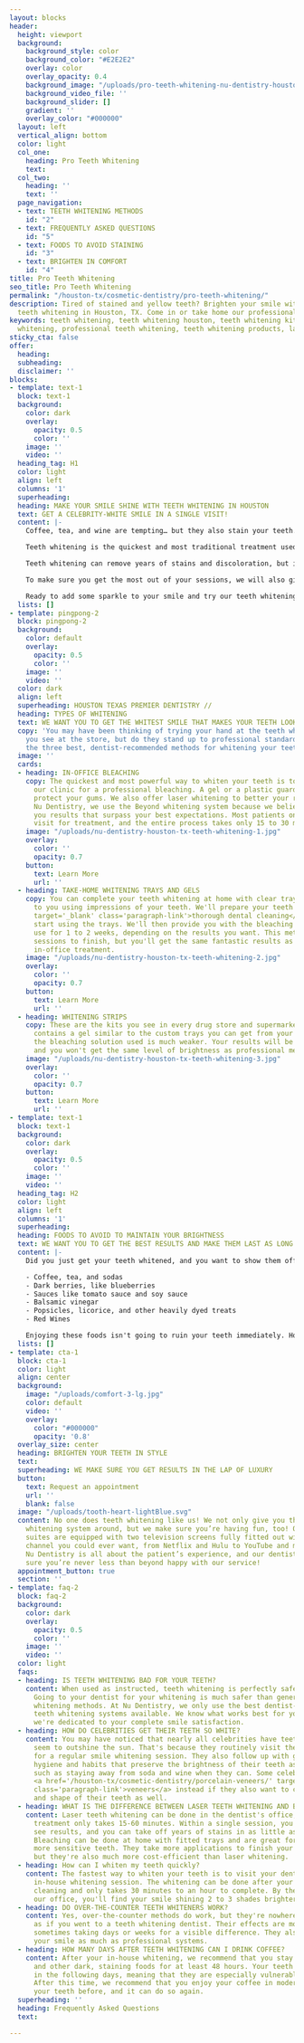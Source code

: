 ```yaml
---
layout: blocks
header:
  height: viewport
  background:
    background_style: color
    background_color: "#E2E2E2"
    overlay: color
    overlay_opacity: 0.4
    background_image: "/uploads/pro-teeth-whitening-nu-dentistry-houston-tx-hero.jpg"
    background_video_file: ''
    background_slider: []
    gradient: ''
    overlay_color: "#000000"
  layout: left
  vertical_align: bottom
  color: light
  col_one:
    heading: Pro Teeth Whitening
    text: 
  col_two:
    heading: ''
    text: ''
  page_navigation:
  - text: TEETH WHITENING METHODS
    id: "2"
  - text: FREQUENTLY ASKED QUESTIONS
    id: "5"
  - text: FOODS TO AVOID STAINING
    id: "3"
  - text: BRIGHTEN IN COMFORT
    id: "4"
title: Pro Teeth Whitening
seo_title: Pro Teeth Whitening
permalink: "/houston-tx/cosmetic-dentistry/pro-teeth-whitening/"
description: Tired of stained and yellow teeth? Brighten your smile with dentist-recommended
  teeth whitening in Houston, TX. Come in or take home our professional-grade k...
keywords: teeth whitening, teeth whitening houston, teeth whitening kit, best teeth
  whitening, professional teeth whitening, teeth whitening products, laser teeth whit...
sticky_cta: false
offer:
  heading: 
  subheading: 
  disclaimer: ''
blocks:
- template: text-1
  block: text-1
  background:
    color: dark
    overlay:
      opacity: 0.5
      color: ''
    image: ''
    video: ''
  heading_tag: H1
  color: light
  align: left
  columns: '1'
  superheading: 
  heading: MAKE YOUR SMILE SHINE WITH TEETH WHITENING IN HOUSTON
  text: GET A CELEBRITY-WHITE SMILE IN A SINGLE VISIT!
  content: |-
    Coffee, tea, and wine are tempting… but they also stain your teeth. Here at Nu Dentistry, we know the best methods to regain your bright white smile with our in-house professional teeth whitening system! More advanced than over the counter treatments, our teeth whitening systems bring you longer-lasting and brighter results in less time!

    Teeth whitening is the quickest and most traditional treatment used in <a href='/houston-tx/cosmetic-dentistry/aesthetic-dentistry/' target='_blank' class='paragraph-link'>cosmetic dentistry</a>, offering your smile an instant boost! Our non-invasive and effective whitening options include both an in-house teeth whitening treatment and take-home whitening trays.

    Teeth whitening can remove years of stains and discoloration, but it’s not a permanent solution. Depending on your lifestyle and habits, you may likely need additional whitening treatments in the future. However, your professional smile whitening results can last years longer than those with a take-home teeth whitening kit from the store.

    To make sure you get the most out of your sessions, we will also give you at-home care instructions and tips that will help you maintain and extend the lifespan of your bright smile.

    Ready to add some sparkle to your smile and try our teeth whitening systems? Call for a consultation today!
  lists: []
- template: pingpong-2
  block: pingpong-2
  background:
    color: default
    overlay:
      opacity: 0.5
      color: ''
    image: ''
    video: ''
  color: dark
  align: left
  superheading: HOUSTON TEXAS PREMIER DENTISTRY //
  heading: TYPES OF WHITENING
  text: WE WANT YOU TO GET THE WHITEST SMILE THAT MAKES YOUR TEETH LOOK DECADES YOUNGER
  copy: 'You may have been thinking of trying your hand at the teeth whitening products
    you see at the store, but do they stand up to professional standards? These are
    the three best, dentist-recommended methods for whitening your teeth:'
  image: ''
  cards:
  - heading: IN-OFFICE BLEACHING
    copy: The quickest and most powerful way to whiten your teeth is to come into
      our clinic for a professional bleaching. A gel or a plastic guard is used to
      protect your gums. We also offer laser whitening to better your results. At
      Nu Dentistry, we use the Beyond whitening system because we believe in giving
      you results that surpass your best expectations. Most patients only need one
      visit for treatment, and the entire process takes only 15 to 30 minutes.
    image: "/uploads/nu-dentistry-houston-tx-teeth-whitening-1.jpg"
    overlay:
      color: ''
      opacity: 0.7
    button:
      text: Learn More
      url: ''
  - heading: TAKE-HOME WHITENING TRAYS AND GELS
    copy: You can complete your teeth whitening at home with clear trays tailored
      to you using impressions of your teeth. We'll prepare your teeth with a <a href='/houston-tx/general-dentistry/dental-cleaning/'
      target='_blank' class='paragraph-link'>thorough dental cleaning</a> before you
      start using the trays. We'll then provide you with the bleaching gel that you'll
      use for 1 to 2 weeks, depending on the results you want. This method takes more
      sessions to finish, but you'll get the same fantastic results as you would with
      in-office treatment.
    image: "/uploads/nu-dentistry-houston-tx-teeth-whitening-2.jpg"
    overlay:
      color: ''
      opacity: 0.7
    button:
      text: Learn More
      url: ''
  - heading: WHITENING STRIPS
    copy: These are the kits you see in every drug store and supermarket. Each strip
      contains a gel similar to the custom trays you can get from your dentist, but
      the bleaching solution used is much weaker. Your results will be much more gradual,
      and you won't get the same level of brightness as professional methods.
    image: "/uploads/nu-dentistry-houston-tx-teeth-whitening-3.jpg"
    overlay:
      color: ''
      opacity: 0.7
    button:
      text: Learn More
      url: ''
- template: text-1
  block: text-1
  background:
    color: dark
    overlay:
      opacity: 0.5
      color: ''
    image: ''
    video: ''
  heading_tag: H2
  color: light
  align: left
  columns: '1'
  superheading: 
  heading: FOODS TO AVOID TO MAINTAIN YOUR BRIGHTNESS
  text: WE WANT YOU TO GET THE BEST RESULTS AND MAKE THEM LAST AS LONG AS POSSIBLE!
  content: |-
    Did you just get your teeth whitened, and you want to show them off to the world? Great! Your teeth are looking younger than they have in more than a decade, and you should be proud of them. However, teeth whitening isn't a permanent solution, and the stains you had didn't come from nowhere. You have to be careful about what you eat. Eating or drinking foods that stain your teeth can reduce the longevity of your smile whitening, and leave you with results that last you months rather than years. Here are some food and drinks you should avoid:

    - Coffee, tea, and sodas
    - Dark berries, like blueberries
    - Sauces like tomato sauce and soy sauce
    - Balsamic vinegar
    - Popsicles, licorice, and other heavily dyed treats
    - Red Wines

    Enjoying these foods isn't going to ruin your teeth immediately. However, we do recommend that you stay away from them entirely for at least 48 hours after getting your teeth whitened professionally. Having these foods in moderation only as well as maintaining good dental hygiene are the best ways to keep your teeth shining.
  lists: []
- template: cta-1
  block: cta-1
  color: light
  align: center
  background:
    image: "/uploads/comfort-3-lg.jpg"
    color: default
    video: ''
    overlay:
      color: "#000000"
      opacity: '0.8'
  overlay_size: center
  heading: BRIGHTEN YOUR TEETH IN STYLE
  text: 
  superheading: WE MAKE SURE YOU GET RESULTS IN THE LAP OF LUXURY
  button:
    text: Request an appointment
    url: ''
    blank: false
  image: "/uploads/tooth-heart-lightBlue.svg"
  content: No one does teeth whitening like us! We not only give you the best teeth
    whitening system around, but we make sure you’re having fun, too! Our sleek, private
    suites are equipped with two television screens fully fitted out with every streaming
    channel you could ever want, from Netflix and Hulu to YouTube and many others.
    Nu Dentistry is all about the patient’s experience, and our dentists want to make
    sure you’re never less than beyond happy with our service!
  appointment_button: true
  section: ''
- template: faq-2
  block: faq-2
  background:
    color: dark
    overlay:
      opacity: 0.5
      color: ''
    image: ''
    video: ''
  color: light
  faqs:
  - heading: IS TEETH WHITENING BAD FOR YOUR TEETH?
    content: When used as instructed, teeth whitening is perfectly safe for your teeth!
      Going to your dentist for your whitening is much safer than generic over-the-counter
      whitening methods. At Nu Dentistry, we only use the best dentist-recommended
      teeth whitening systems available. We know what works best for your teeth, and
      we're dedicated to your complete smile satisfaction.
  - heading: HOW DO CELEBRITIES GET THEIR TEETH SO WHITE?
    content: You may have noticed that nearly all celebrities have teeth that almost
      seem to outshine the sun. That's because they routinely visit the dentist in-person
      for a regular smile whitening session. They also follow up with good dental
      hygiene and habits that preserve the brightness of their teeth as long as possible,
      such as staying away from soda and wine when they can. Some celebrities get
      <a href='/houston-tx/cosmetic-dentistry/porcelain-veneers/' target='_blank'
      class='paragraph-link'>veneers</a> instead if they also want to change the look
      and shape of their teeth as well.
  - heading: WHAT IS THE DIFFERENCE BETWEEN LASER TEETH WHITENING AND BLEACHING?
    content: Laser teeth whitening can be done in the dentist's office, and a single
      treatment only takes 15-60 minutes. Within a single session, you'll start to
      see results, and you can take off years of stains in as little as four sessions.
      Bleaching can be done at home with fitted trays and are great for people with
      more sensitive teeth. They take more applications to finish your treatment,
      but they're also much more cost-efficient than laser whitening.
  - heading: How can I whiten my teeth quickly?
    content: The fastest way to whiten your teeth is to visit your dentist for an
      in-house whitening session. The whitening can be done after your routine dental
      cleaning and only takes 30 minutes to an hour to complete. By the time you leave
      our office, you'll find your smile shining 2 to 3 shades brighter.
  - heading: DO OVER-THE-COUNTER TEETH WHITENERS WORK?
    content: Yes, over-the-counter methods do work, but they're nowhere near as effective
      as if you went to a teeth whitening dentist. Their effects are more gradual,
      sometimes taking days or weeks for a visible difference. They also won't whiten
      your smile as much as professional systems.
  - heading: HOW MANY DAYS AFTER TEETH WHITENING CAN I DRINK COFFEE?
    content: After your in-house whitening, we recommend that you stay away from coffee
      and other dark, staining foods for at least 48 hours. Your teeth will be porous
      in the following days, meaning that they are especially vulnerable to staining.
      After this time, we recommend that you enjoy your coffee in moderation—it stained
      your teeth before, and it can do so again.
  superheading: ''
  heading: Frequently Asked Questions
  text: 

---
```

